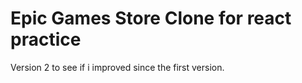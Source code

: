 # Epic Games Store Clone for react practice

Version 2 to see if i improved since the first version.
